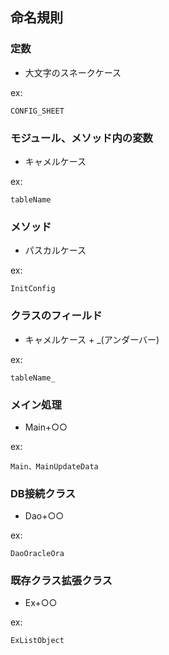 ## 命名規則

### 定数	
- 大文字のスネークケース	

ex: 
```
CONFIG_SHEET
```

### モジュール、メソッド内の変数	
- キャメルケース	

ex:
```
tableName
```

### メソッド	
- パスカルケース	

ex:
```
InitConfig
```

### クラスのフィールド	
- キャメルケース + _(アンダーバー)	

ex:
```
tableName_
```

### メイン処理	
- Main+○○	

ex:
```
Main、MainUpdateData
```

### DB接続クラス	
- Dao+○○	

ex:
```
DaoOracleOra
```

### 既存クラス拡張クラス	
- Ex+○○	

ex: 
```
ExListObject
```
